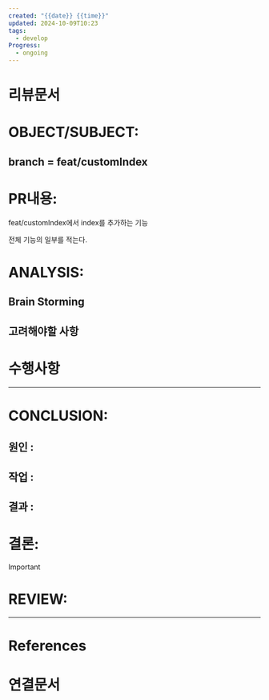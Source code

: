 ```yaml
---
created: "{{date}} {{time}}"
updated: 2024-10-09T10:23
tags:
  - develop
Progress:
  - ongoing
---
```

# 리뷰문서
# OBJECT/SUBJECT:
## branch = feat/customIndex
# PR내용:
feat/customIndex에서
index를 추가하는 기능

전체 기능의 일부를 적는다. 
# ANALYSIS:
## Brain Storming

## 고려해야할 사항

# 수행사항 


---
# CONCLUSION:

## 원인 :

## 작업 :

## 결과 :

# 결론:
>[!important]
# REVIEW:


---
# References

# 연결문서
